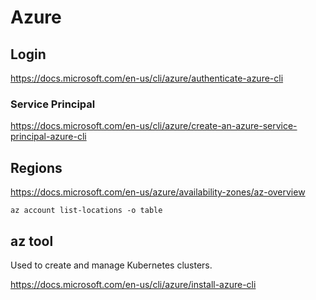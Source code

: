 # Azure

## Login

https://docs.microsoft.com/en-us/cli/azure/authenticate-azure-cli

### Service Principal

https://docs.microsoft.com/en-us/cli/azure/create-an-azure-service-principal-azure-cli

## Regions

https://docs.microsoft.com/en-us/azure/availability-zones/az-overview

`az account list-locations -o table`

## az tool

Used to create and manage Kubernetes clusters.

https://docs.microsoft.com/en-us/cli/azure/install-azure-cli
